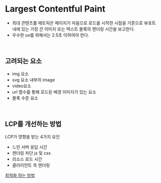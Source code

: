 # Largest Contentful Paint

- 최대 콘텐츠풀 메트릭은 페이지가 처음으로 로드를 시작한 시점을 기준으로 뷰포트 내에 있는 가장 큰 이미지 또는 텍스트 블록의 렌더링 시간을 보고한다.
- 우수한 ux를 위해서는 2.5초 이하여야 한다.

<br>

## 고려되는 요소

- img 요소
- svg 요소 내부의 image
- video요소
- url 함수를 통해 로드된 배경 이미지가 있는 요소
- 블록 수준 요소

<br>

## LCP를 개선하는 방법

LCP가 영향을 받는 4가지 요인

- 느린 서버 응답 시간
- 렌더링 차단 js 및 css
- 리소스 로드 시간
- 클라이언트 측 렌더링

[최적화 하는 방법](https://web.dev/optimize-lcp/)
